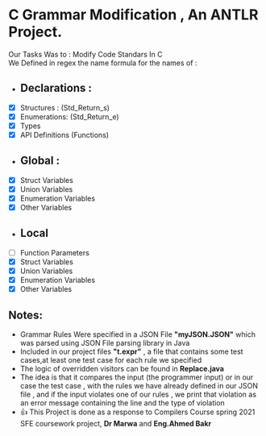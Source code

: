# C Grammar Modification , An ANTLR Project.
Our Tasks Was to : Modify Code Standars In C  
We Defined in regex the name formula for the names of : 
- ## Declarations : 
- [x] Structures  : (Std_Return_s)
- [x] Enumerations: (Std_Return_e)
- [x] Types
- [x] API Definitions (Functions)
- ## Global :
- [x] Struct      Variables
- [x] Union       Variables 
- [x] Enumeration Variables
- [x] Other       Variables
- ## Local 
- [ ] Function    Parameters
- [x] Struct      Variables
- [x] Union       Variables
- [x] Enumeration Variables
- [x] Other       Variables

## Notes: 
- Grammar Rules Were specified in a JSON File **"myJSON.JSON"** which was parsed using JSON File parsing library in Java
- Included in our project files **"t.expr"** , a file that contains some test cases,at least one test case for each rule we specified
- The logic of overridden visitors can be found in **Replace.java** 
- The idea is that it compares the input (the programmer input) or in our case the test case , with the rules we have already defined in our JSON file , and if the input violates one of our rules , we print that violation as an error message containing the line and the type of violation
- :+1: This Project is done as a response to Compilers Course spring 2021 SFE coursework project, **Dr Marwa** and **Eng.Ahmed Bakr**
